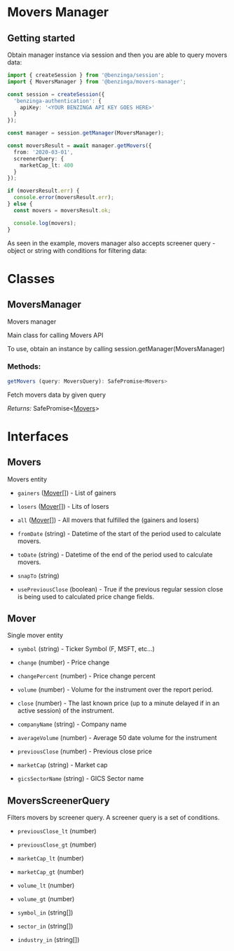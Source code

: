 # Movers Manager

## Getting started

Obtain manager instance via session and then you are able to query movers data:

```ts
import { createSession } from '@benzinga/session';
import { MoversManager } from '@benzinga/movers-manager';

const session = createSession({
  'benzinga-authentication': {
    apiKey: '<YOUR BENZINGA API KEY GOES HERE>'
  }
});

const manager = session.getManager(MoversManager);

const moversResult = await manager.getMovers({
  from: '2020-03-01',
  screenerQuery: {
    marketCap_lt: 400
  }
});

if (moversResult.err) {
  console.error(moversResult.err);
} else {
  const movers = moversResult.ok;

  console.log(movers);
}
```

As seen in the example, movers manager also accepts screener query - object or string with conditions for filtering data:



# Classes
## MoversManager
Movers manager

Main class for calling Movers API

To use, obtain an instance by calling session.getManager(MoversManager)

### Methods:
```ts
getMovers (query: MoversQuery): SafePromise<Movers>
```
Fetch movers data by given query

*Returns:* SafePromise<[Movers](#movers)>




# Interfaces
## Movers
Movers entity

* `gainers` ([Mover](#mover)[]) - List of gainers

* `losers` ([Mover](#mover)[]) - Lits of losers

* `all` ([Mover](#mover)[]) - All movers that fulfilled the  (gainers and losers)

* `fromDate` (string) - Datetime of the start of the period used to calculate movers.

* `toDate` (string) - Datetime of the end of the period used to calculate movers.

* `snapTo` (string)

* `usePreviousClose` (boolean) - True if the previous regular session close is being used to calculated price change fields.

## Mover
Single mover entity

* `symbol` (string) - Ticker Symbol (F, MSFT, etc...)

* `change` (number) - Price change

* `changePercent` (number) - Price change percent

* `volume` (number) - Volume for the instrument over the report period.

* `close` (number) - The last known price (up to a minute delayed if in an active session) of the instrument.

* `companyName` (string) - Company name

* `averageVolume` (number) - Average 50 date volume for the instrument

* `previousClose` (number) - Previous close price

* `marketCap` (string) - Market cap

* `gicsSectorName` (string) - GICS Sector name

## MoversScreenerQuery
Filters movers by screener query.
A screener query is a set of conditions.

* `previousClose_lt` (number)

* `previousClose_gt` (number)

* `marketCap_lt` (number)

* `marketCap_gt` (number)

* `volume_lt` (number)

* `volume_gt` (number)

* `symbol_in` (string[])

* `sector_in` (string[])

* `industry_in` (string[])

